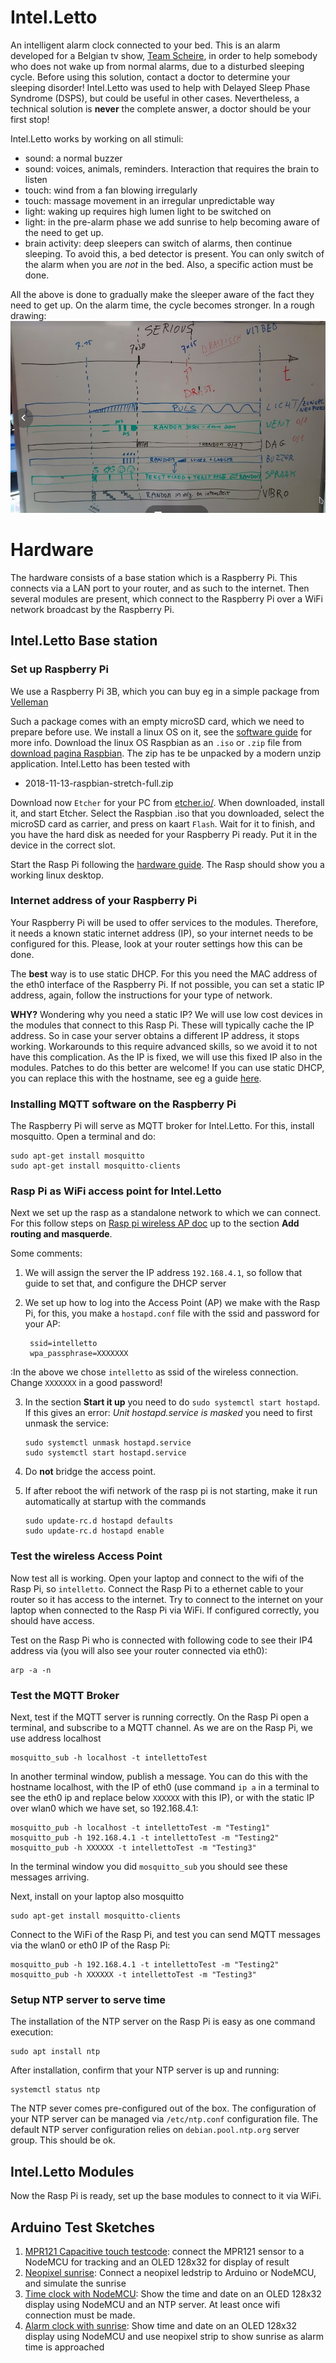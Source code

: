 # Intel.Letto
An intelligent alarm clock connected to your bed. This is an alarm developed for a Belgian tv show, [Team Scheire](http://www.canvas.be/team-scheire), in order to help somebody who does not wake up from normal alarms, due to a disturbed sleeping cycle. 
Before using this solution, contact a doctor to determine your sleeping disorder! Intel.Letto was used to help with Delayed Sleep Phase Syndrome (DSPS), but could be useful in other cases. Nevertheless, a technical solution is **never** the complete answer, a doctor should be your first stop!

Intel.Letto works by working on all stimuli:

* sound: a normal buzzer
* sound: voices, animals, reminders. Interaction that requires the brain to listen
* touch: wind from a fan blowing irregularly
* touch: massage movement in an irregular unpredictable way
* light: waking up requires high lumen light to be switched on
* light: in the pre-alarm phase we add sunrise to help becoming aware of the need to get up.
* brain activity: deep sleepers can switch of alarms, then continue sleeping. To avoid this, a bed detector is present. You can only switch of the alarm when you are *not* in the bed. Also, a specific action must be done.

All the above is done to gradually make the sleeper aware of the fact they need to get up. On the alarm time, the cycle becomes stronger. In a rough drawing:
![wake up sequence](doc/intelletto_sequentie.png)

# Hardware
The hardware consists of a base station which is a Raspberry Pi. This connects via a LAN port to your router, and as such to the internet. 
Then several modules are present, which connect to the Raspberry Pi over a WiFi network broadcast by the Raspberry Pi. 

## Intel.Letto Base station
### Set up Raspberry Pi
We use a Raspberry Pi 3B, which you can buy eg in a simple package from [Velleman](https://www.velleman.eu/products/view/?id=435866)

Such a package comes with an empty microSD card, which we need to prepare before use. We install a linux OS on it, see the [software guide](https://www.raspberrypi.org/learning/software-guide/) for more info. Download the linux OS Raspbian as an `.iso` or `.zip` file from [download pagina Raspbian](https://www.raspberrypi.org/downloads/raspbian/). The zip has te be unpacked by a modern unzip application. Intel.Letto has been tested with

* 2018-11-13-raspbian-stretch-full.zip

Download now `Etcher` for your PC from [etcher.io/](https://etcher.io/). When downloaded, install it, and start Etcher. Select the Raspbian .iso that you downloaded, select the  microSD card as carrier, and press on kaart `Flash`. Wait for it to finish, and you have the hard disk as needed for your Raspberry Pi ready. Put it in the device in the correct slot.

Start the Rasp Pi following the [hardware guide](https://www.raspberrypi.org/learning/hardware-guide/). The Rasp should show you a working linux desktop. 

### Internet address of your Raspberry Pi
Your Raspberry Pi will be used to offer services to the modules. Therefore, it needs a known static internet address (IP), so your internet needs to be configured for this. Please, look at your router settings how this can be done.

The **best** way is to use static DHCP. For this you need the MAC address of the eth0 interface of the Raspberry Pi. If not possible, you can set a static IP address, again, follow the instructions for your type of network.

**WHY?** Wondering why you need a static IP? We will use low cost devices in the modules that connect to this Rasp Pi. These will typically cache the IP address. So in case your server obtains a different IP address, it stops working. Workarounds to this require advanced skills, so we avoid it to not have this complication. As the IP is fixed, we will use this fixed IP also in the modules. Patches to do this better are welcome! If you can use static DHCP, you can replace this with the hostname, see eg a guide [here](https://unix.stackexchange.com/questions/16890/how-to-make-a-machine-accessible-from-the-lan-using-its-hostname).

### Installing MQTT software on the Raspberry Pi
The Raspberry Pi will serve as MQTT broker for Intel.Letto. For this, install mosquitto. Open a terminal and do:

    sudo apt-get install mosquitto
    sudo apt-get install mosquitto-clients

### Rasp Pi as WiFi access point for Intel.Letto
Next we set up the rasp as a standalone network to which we can connect. For this
follow steps on [Rasp pi wireless AP doc](https://www.raspberrypi.org/documentation/configuration/wireless/access-point.md) 
up to the section **Add routing and masquerde**.

Some comments:

1. We will assign the server the IP address `192.168.4.1`, so follow that guide to set that, and configure the DHCP server
2. We set up how to log into the Access Point (AP) we make with the Rasp Pi, for this, you make a `hostapd.conf` file with the ssid and password for your AP:

        ssid=intelletto
        wpa_passphrase=XXXXXXX

:In the above we chose `intelletto` as ssid of the wireless connection. Change `XXXXXXX` in a good password!

3. In the section **Start it up** you need to do `sudo systemctl start hostapd`. If this gives an error: *Unit hostapd.service is masked* you need to first unmask the service:

       sudo systemctl unmask hostapd.service
       sudo systemctl start hostapd.service

4. Do **not** bridge the access point.
5. If after reboot the wifi network of the rasp pi is not starting, make it run automatically at startup with the commands

       sudo update-rc.d hostapd defaults
       sudo update-rc.d hostapd enable


### Test the wireless Access Point
Now test all is working. Open your laptop and connect to the wifi of the Rasp Pi, so `intelletto`. 
Connect the Rasp Pi to a ethernet cable to your router so it has access to the internet. Try to connect to the internet on your laptop when connected to the Rasp Pi via WiFi. If configured correctly, you should have access. 

Test on the Rasp Pi who is connected with following code to see their IP4 address via (you will also see your router connected via eth0):

    arp -a -n
    
### Test the MQTT Broker
Next, test if the MQTT server is running correctly. On the Rasp Pi open a terminal, and subscribe to a MQTT channel. As we are on the Rasp Pi, we use address localhost

    mosquitto_sub -h localhost -t intellettoTest

In another terminal window, publish a message. You can do this with the hostname localhost, with the IP of eth0 (use command `ip a` in a terminal to see the eth0 ip and replace below `XXXXXX` with this IP), or with the static IP over wlan0 which we have set, so 192.168.4.1: 

    mosquitto_pub -h localhost -t intellettoTest -m "Testing1"
    mosquitto_pub -h 192.168.4.1 -t intellettoTest -m "Testing2"
    mosquitto_pub -h XXXXXX -t intellettoTest -m "Testing3"
    
In the terminal window you did `mosquitto_sub` you should see these messages arriving.

Next, install on your laptop also mosquitto

    sudo apt-get install mosquitto-clients

Connect to the WiFi of the Rasp Pi, and test you can send MQTT messages via the wlan0 or eth0 IP of the Rasp Pi:

    mosquitto_pub -h 192.168.4.1 -t intellettoTest -m "Testing2"
    mosquitto_pub -h XXXXXX -t intellettoTest -m "Testing3"

### Setup NTP server to serve time

The installation of the NTP server on the Rasp Pi is easy as one command execution:

    sudo apt install ntp

After installation, confirm that your NTP server is up and running:

    systemctl status ntp

The NTP sever comes pre-configured out of the box. The configuration of your NTP server can be managed via `/etc/ntp.conf` configuration file. The default NTP server configuration relies on `debian.pool.ntp.org` server group. This should be ok.

## Intel.Letto Modules
Now the Rasp Pi is ready, set up the base modules to connect to it via WiFi.

## Arduino Test Sketches

1. [MPR121 Capacitive touch testcode](/alarmblanket/ArduinoTestSketches/MPR121_capacitive_touch_testcode/MPR121_capacitive_touch_testcode.ino): connect the MPR121 sensor to a NodeMCU for tracking and an OLED 128x32 for display of result
2. [Neopixel sunrise](/alarmblanket/ArduinoTestSketches/Neopixel_sunrise/Neopixel_sunrise.ino): Connect a neopixel ledstrip to Arduino or NodeMCU, and simulate the sunrise
3. [Time clock with NodeMCU](/alarmblanket/ArduinoTestSketches/Time_clock_testcode/Time_clock_testcode.ino): Show the time and date on an OLED 128x32 display using NodeMCU and an NTP server. At least once wifi connection must be made.
4. [Alarm clock with sunrise](/alarmblanket/ArduinoTestSketches/Alarm_clock_sunrise/Alarm_clock_sunrise.ino): Show time and date on an OLED 128x32 display using NodeMCU and use neopixel strip to show sunrise as alarm time is approached
